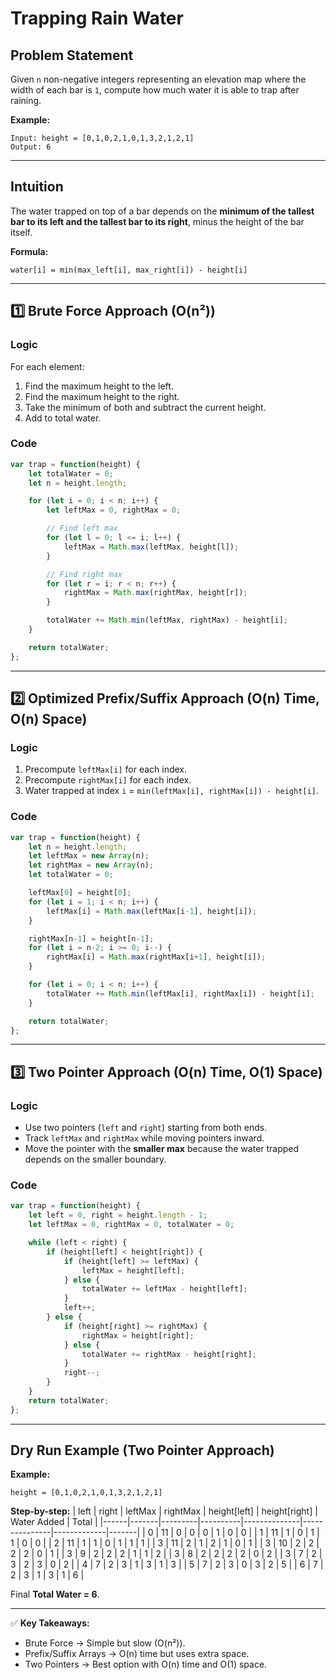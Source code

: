 # Trapping Rain Water

## Problem Statement
Given `n` non-negative integers representing an elevation map where the width of each bar is `1`, compute how much water it is able to trap after raining.

**Example:**
```
Input: height = [0,1,0,2,1,0,1,3,2,1,2,1]
Output: 6
```
---

## Intuition
The water trapped on top of a bar depends on the **minimum of the tallest bar to its left and the tallest bar to its right**, minus the height of the bar itself.

**Formula:**
```
water[i] = min(max_left[i], max_right[i]) - height[i]
```

---

## 1️⃣ Brute Force Approach (O(n²))

### Logic
For each element:
1. Find the maximum height to the left.
2. Find the maximum height to the right.
3. Take the minimum of both and subtract the current height.
4. Add to total water.

### Code
```javascript
var trap = function(height) {
    let totalWater = 0;
    let n = height.length;

    for (let i = 0; i < n; i++) {
        let leftMax = 0, rightMax = 0;

        // Find left max
        for (let l = 0; l <= i; l++) {
            leftMax = Math.max(leftMax, height[l]);
        }

        // Find right max
        for (let r = i; r < n; r++) {
            rightMax = Math.max(rightMax, height[r]);
        }

        totalWater += Math.min(leftMax, rightMax) - height[i];
    }

    return totalWater;
};
```

---

## 2️⃣ Optimized Prefix/Suffix Approach (O(n) Time, O(n) Space)

### Logic
1. Precompute `leftMax[i]` for each index.
2. Precompute `rightMax[i]` for each index.
3. Water trapped at index `i` = `min(leftMax[i], rightMax[i]) - height[i]`.

### Code
```javascript
var trap = function(height) {
    let n = height.length;
    let leftMax = new Array(n);
    let rightMax = new Array(n);
    let totalWater = 0;

    leftMax[0] = height[0];
    for (let i = 1; i < n; i++) {
        leftMax[i] = Math.max(leftMax[i-1], height[i]);
    }

    rightMax[n-1] = height[n-1];
    for (let i = n-2; i >= 0; i--) {
        rightMax[i] = Math.max(rightMax[i+1], height[i]);
    }

    for (let i = 0; i < n; i++) {
        totalWater += Math.min(leftMax[i], rightMax[i]) - height[i];
    }

    return totalWater;
};
```

---

## 3️⃣ Two Pointer Approach (O(n) Time, O(1) Space)

### Logic
- Use two pointers (`left` and `right`) starting from both ends.
- Track `leftMax` and `rightMax` while moving pointers inward.
- Move the pointer with the **smaller max** because the water trapped depends on the smaller boundary.

### Code
```javascript
var trap = function(height) {
    let left = 0, right = height.length - 1;
    let leftMax = 0, rightMax = 0, totalWater = 0;

    while (left < right) {
        if (height[left] < height[right]) {
            if (height[left] >= leftMax) {
                leftMax = height[left];
            } else {
                totalWater += leftMax - height[left];
            }
            left++;
        } else {
            if (height[right] >= rightMax) {
                rightMax = height[right];
            } else {
                totalWater += rightMax - height[right];
            }
            right--;
        }
    }
    return totalWater;
};
```

---

## Dry Run Example (Two Pointer Approach)

**Example:**
```
height = [0,1,0,2,1,0,1,3,2,1,2,1]
```

**Step-by-step:**
| left | right | leftMax | rightMax | height[left] | height[right] | Water Added | Total |
|------|-------|---------|----------|--------------|---------------|-------------|-------|
| 0    | 11    | 0       | 0        | 0            | 1             | 0           | 0     |
| 1    | 11    | 1       | 0        | 1            | 1             | 0           | 0     |
| 2    | 11    | 1       | 1        | 0            | 1             | 1           | 1     |
| 3    | 11    | 2       | 1        | 2            | 1             | 0           | 1     |
| 3    | 10    | 2       | 2        | 2            | 2             | 0           | 1     |
| 3    | 9     | 2       | 2        | 2            | 1             | 1           | 2     |
| 3    | 8     | 2       | 2        | 2            | 2             | 0           | 2     |
| 3    | 7     | 2       | 3        | 2            | 3             | 0           | 2     |
| 4    | 7     | 2       | 3        | 1            | 3             | 1           | 3     |
| 5    | 7     | 2       | 3        | 0            | 3             | 2           | 5     |
| 6    | 7     | 2       | 3        | 1            | 3             | 1           | 6     |

Final **Total Water = 6**.

---

✅ **Key Takeaways:**
- Brute Force → Simple but slow (O(n²)).
- Prefix/Suffix Arrays → O(n) time but uses extra space.
- Two Pointers → Best option with O(n) time and O(1) space.

